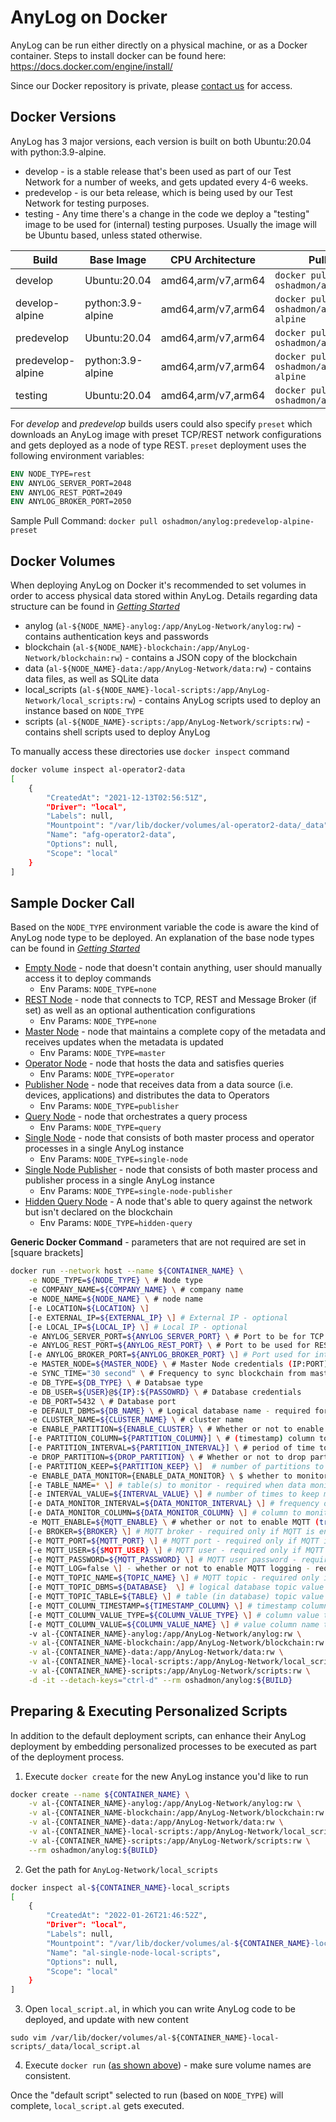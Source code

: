 # AnyLog on Docker 

AnyLog can be run either directly on a physical machine, or as a Docker container.
Steps to install docker can be found here: https://docs.docker.com/engine/install/ 

Since our Docker repository is private, please <a href="mailto:info@anylog.co?subject=Request Docker access">contact us</a> for access.

## Docker Versions
AnyLog has 3 major versions, each version is built on both Ubuntu:20.04 with python:3.9-alpine. 
* develop - is a stable release that's been used as part of our Test Network for a number of weeks, and gets updated every 4-6 weeks.
* predevelop - is our beta release, which is being used by our Test Network for testing purposes.
* testing - Any time there's a change in the code we deploy a "testing" image to be used for (internal) testing purposes. Usually the image will be Ubuntu based, unless stated otherwise.


| Build | Base Image | CPU Architecture | Pull Command | Size | 
|---|---|---|---|---|
| develop | Ubuntu:20.04 | amd64,arm/v7,arm64 | `docker pull oshadmon/anylog:develop` | 664MB | 
| develop-alpine | python:3.9-alpine | amd64,arm/v7,arm64 | `docker pull oshadmon/anylog:develop-alpine` | 460MB| 
| predevelop | Ubuntu:20.04 | amd64,arm/v7,arm64 | `docker pull oshadmon/anylog:predevelop` | ~245MB | 
| predevelop-alpine | python:3.9-alpine | amd64,arm/v7,arm64 | `docker pull oshadmon/anylog:predevelop-alpine` | ~178MB | 
| testing | Ubuntu:20.04 | amd64,arm/v7,arm64 | `docker pull oshadmon/anylog:testing` |

For _develop_ and _predevelop_ builds users could also specify `preset` which downloads an AnyLog image with preset TCP/REST network configurations and gets deployed as a node of type REST. `preset` deployment uses the following environment variables:
```dockerfile 
ENV NODE_TYPE=rest
ENV ANYLOG_SERVER_PORT=2048
ENV ANYLOG_REST_PORT=2049
ENV ANYLOG_BROKER_PORT=2050
```

Sample Pull Command: `docker pull oshadmon/anylog:predevelop-alpine-preset`

## Docker Volumes 
When deploying AnyLog on Docker it's recommended to set volumes in order to access physical data stored within AnyLog. 
Details regarding data structure can be found in _[Getting Started](getting%20started.md#local-directory-structure)_
* anylog (`al-${NODE_NAME}-anylog:/app/AnyLog-Network/anylog:rw`) - contains authentication keys and passwords
* blockchain (`al-${NODE_NAME}-blockchain:/app/AnyLog-Network/blockchain:rw`) - contains a JSON copy of the blockchain
* data (`al-${NODE_NAME}-data:/app/AnyLog-Network/data:rw`) - contains data files, as well as SQLite data
* local_scripts (`al-${NODE_NAME}-local-scripts:/app/AnyLog-Network/local_scripts:rw`) - contains AnyLog scripts used to deploy an instance based on `NODE_TYPE` 
* scripts (`al-${NODE_NAME}-scripts:/app/AnyLog-Network/scripts:rw`) - contains shell scripts used to deploy AnyLog

To manually access these directories use `docker inspect` command
```bash
docker volume inspect al-operator2-data 
[
    {
        "CreatedAt": "2021-12-13T02:56:51Z",
        "Driver": "local",
        "Labels": null,
        "Mountpoint": "/var/lib/docker/volumes/al-operator2-data/_data",
        "Name": "afg-operator2-data",
        "Options": null,
        "Scope": "local"
    }
]
```


## Sample Docker Call
Based on the `NODE_TYPE` environment variable the code is aware the kind of AnyLog node type to be deployed. An explanation of the base node types can be found in _[Getting Started](getting%20started.md#type-of-instances)_ 

* [Empty Node](examples/Docker%20Calls/empty_node.sh) - node that doesn't contain anything, user should manually access it to deploy commands 
  * Env Params: `NODE_TYPE=none`
* [REST Node](examples/Docker%20Calls/rest_node.sh) - node that connects to TCP, REST and Message Broker (if set) as well as an optional authentication configurations 
  * Env Params: `NODE_TYPE=none`
* [Master Node](examples/Docker%20Calls/master_node.sh) - node that maintains a complete copy of the metadata and receives updates when the metadata is updated 
  * Env Params: `NODE_TYPE=master`
* [Operator Node](examples/Docker%20Calls/operator_node.sh) - node that hosts the data and satisfies queries
  * Env Params: `NODE_TYPE=operator`
* [Publisher Node](examples/Docker%20Calls/publisher_node.sh) - node that receives data from a data source (i.e. devices, applications) and distributes the data to Operators 
  * Env Params: `NODE_TYPE=publisher`
* [Query Node](examples/Docker%20Calls/query_node.sh) - node that orchestrates a query process 
  * Env Params: `NODE_TYPE=query`
* [Single Node](examples/Docker%20Calls/single_node.sh) - node that consists of both master process and operator processes in a single AnyLog instance 
  * Env Params: `NODE_TYPE=single-node`
* [Single Node Publisher](examples/Docker%20Calls/single_node_publisher.sh) - node that consists of both master process and publisher process in a single AnyLog instance 
  * Env Params: `NODE_TYPE=single-node-publisher`
* [Hidden Query Node](examples/Docker%20Calls/hidden_query.sh) - A node that's able to query against the network but isn't declared on the blockchain 
  * Env Params: `NODE_TYPE=hidden-query`

**Generic Docker Command** - parameters that are not required are set in [square brackets]
```bash
docker run --network host --name ${CONTAINER_NAME} \
    -e NODE_TYPE=${NODE_TYPE} \ # Node type 
    -e COMPANY_NAME=${COMPANY_NAME} \ # company name 
    -e NODE_NAME=${NODE_NAME} \ # node name
    [-e LOCATION=${LOCATION} \]  
    [-e EXTERNAL_IP=${EXTERNAL_IP} \] # External IP - optional 
    [-e LOCAL_IP=${LOCAL_IP} \] # Local IP - optional 
    -e ANYLOG_SERVER_PORT=${ANYLOG_SERVER_PORT} \ # Port to be for TCP connection
    -e ANYLOG_REST_PORT=${ANYLOG_REST_PORT} \ # Port to be used for REST connections 
    [-e ANYLOG_BROKER_PORT=${ANYLOG_BROKER_PORT} \] # Port used for internal MQTT Broker -- optional  
    -e MASTER_NODE=${MASTER_NODE} \ # Master Node credentials (IP:PORT)
    -e SYNC_TIME="30 second" \ # Frequency to sync blockchain from master 
    -e DB_TYPE=${DB_TYPE} \ # Databsae type 
    -e DB_USER=${USER}@${IP}:${PASSOWRD} \ # Database credentials 
    -e DB_PORT=5432 \ # Database port 
    -e DEFAULT_DBMS=${DB_NAME} \ # Logical database name - required for Operator only
    -e CLUSTER_NAME=${CLUSTER_NAME} \ # cluster name
    -e ENABLE_PARTITION=${ENABLE_CLUSTER} \ # Whether or not to enable data partitioning (true | false) 
    [-e PARTITION_COLUMN=${PARTITION_COLUMN}] \ # (timestamp) column to partition by - required when partition is enabled 
    [-e PARTITION_INTERVAL=${PARTITION_INTERVAL}] \ # period of time to partition by - required when partition is enabled
    -e DROP_PARTITION=${DROP_PARTITION} \ # Whether or not to drop partition (true | false) 
    [-e PARTITION_KEEP=${PARTITION_KEEP} \]  # number of partitions to keep - required if drop partition is enabled 
    -e ENABLE_DATA_MONITOR={ENABLE_DATA_MONITOR} \ $ whether to monitor data (true | false) 
    [-e TABLE_NAME=* \] # table(s) to monitor - required when data monitoring is enabled
    [-e INTERVAL_VALUE=${INTERVAL_VALUE} \] # number of times to keep monitored results - required when data monitoring is enabled
    [-e DATA_MONITOR_INTERVAL=${DATA_MONITOR_INTERVAL} \] # frequency of data monitoring - required when data monitoring is enabled
    [-e DATA_MONITOR_COLUMN=${DATA_MONITOR_COLUMN} \] # column to monitor by - required when data monitoring is enabled
    -e MQTT_ENABLE=${MQTT_ENABLE} \ # whether or not to enable MQTT (true | false)
    [-e BROKER=${BROKER} \] # MQTT broker - required only if MQTT is enabled  
    [-e MQTT_PORT=${MQTT_PORT} \] # MQTT port - required only if MQTT is enabled
    [-e MQTT_USER=${$MQTT_USER} \] # MQTT user - required only if MQTT is enabled
    [-e MQTT_PASSWORD=${MQTT_PASSWORD} \] # MQTT user password - required only if MQTT is enabled 
    [-e MQTT_LOG=false \] - whether or not to enable MQTT logging - required only if MQTT is enabled (true | false)
    [-e MQTT_TOPIC_NAME=${TOPIC_NAME} \] # MQTT topic - required only if MQTT is enabled 
    [-e MQTT_TOPIC_DBMS=${DATABASE}  \] # logical database topic value - required only if MQTT is enabled
    [-e MQTT_TOPIC_TABLE=${TABLE} \] # table (in database) topic value - required only if MQTT is enabled 
    [-e MQTT_COLUMN_TIMESTAMP=${TIMESTAMP_COLUMN} \] # timestamp column topic value - required only if MQTT is enabled
    [-e MQTT_COLUMN_VALUE_TYPE=${COLUMN_VALUE_TYPE} \] # column value type topic value - required only if MQTT is enabled
    [-e MQTT_COLUMN_VALUE=${COLUMN_VALUE_NAME} \] # value column name topic value - required only if MQTT is enabled
    -v al-{CONTAINER_NAME}-anylog:/app/AnyLog-Network/anylog:rw \
    -v al-{CONTAINER_NAME-blockchain:/app/AnyLog-Network/blockchain:rw \
    -v al-{CONTAINER_NAME}-data:/app/AnyLog-Network/data:rw \
    -v al-{CONTAINER_NAME}-local-scripts:/app/AnyLog-Network/local_scripts:rw \
    -v al-{CONTAINER_NAME}-scripts:/app/AnyLog-Network/scripts:rw \
    -d -it --detach-keys="ctrl-d" --rm oshadmon/anylog:${BUILD}
```

## Preparing & Executing Personalized Scripts

In addition to the default deployment scripts, can enhance their AnyLog deployment by embedding personalized processes 
to be executed as part of the deployment process. 

1. Execute `docker create` for the new AnyLog instance you'd like to run
```bash
docker create --name ${CONTAINER_NAME} \
    -v al-{CONTAINER_NAME}-anylog:/app/AnyLog-Network/anylog:rw \
    -v al-{CONTAINER_NAME-blockchain:/app/AnyLog-Network/blockchain:rw \
    -v al-{CONTAINER_NAME}-data:/app/AnyLog-Network/data:rw \
    -v al-{CONTAINER_NAME}-local-scripts:/app/AnyLog-Network/local_scripts:rw \
    -v al-{CONTAINER_NAME}-scripts:/app/AnyLog-Network/scripts:rw \
    --rm oshadmon/anylog:${BUILD}
```

2. Get the path for `AnyLog-Network/local_scripts` 
```bash
docker inspect al-${CONTAINER_NAME}-local_scripts
[
    {
        "CreatedAt": "2022-01-26T21:46:52Z",
        "Driver": "local",
        "Labels": null,
        "Mountpoint": "/var/lib/docker/volumes/al-${CONTAINER_NAME}-local-scripts/_data",
        "Name": "al-single-node-local-scripts",
        "Options": null,
        "Scope": "local"
    }
]
```

3. Open `local_script.al`, in which you can write AnyLog code to be deployed, and update with new content
```shell
sudo vim /var/lib/docker/volumes/al-${CONTAINER_NAME}-local-scripts/_data/local_script.al
```

4. Execute `docker run` ([as shown above](anylog%20docker%20install.md#L81)) - make sure volume names are consistent. 
 
Once the "default script" selected to run (based on `NODE_TYPE`) will complete, `local_script.al` gets executed.  